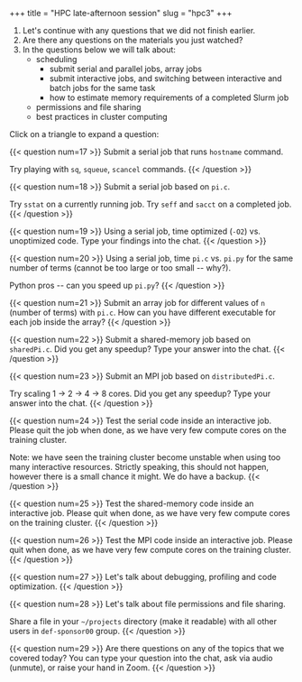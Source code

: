 +++
title = "HPC late-afternoon session"
slug = "hpc3"
+++

1. Let's continue with any questions that we did not finish earlier.
1. Are there any questions on the materials you just watched?
1. In the questions below we will talk about:
    - scheduling
      - submit serial and parallel jobs, array jobs
      - submit interactive jobs, and switching between interactive and batch jobs for the same task
      - how to estimate memory requirements of a completed Slurm job
    - permissions and file sharing
	- best practices in cluster computing

Click on a triangle to expand a question:

{{< question num=17 >}}
Submit a serial job that runs `hostname` command.

Try playing with `sq`, `squeue`, `scancel` commands.
{{< /question >}}

{{< question num=18 >}}
Submit a serial job based on `pi.c`.

Try `sstat` on a currently running job. Try `seff` and `sacct` on a completed job.
{{< /question >}}

{{< question num=19 >}}
Using a serial job, time optimized (`-O2`) vs. unoptimized code. Type your findings into the chat.
{{< /question >}}

{{< question num=20 >}}
Using a serial job, time `pi.c` vs. `pi.py` for the same number of terms (cannot be too large or too small -- why?).

Python pros -- can you speed up `pi.py`?
{{< /question >}}

{{< question num=21 >}}
Submit an array job for different values of `n` (number of terms) with `pi.c`. How can you have different executable for
each job inside the array?
{{< /question >}}

{{< question num=22 >}}
Submit a shared-memory job based on `sharedPi.c`. Did you get any speedup? Type your answer into the chat.
{{< /question >}}

{{< question num=23 >}}
Submit an MPI job based on `distributedPi.c`.

Try scaling 1 → 2 → 4 → 8 cores. Did you get any speedup? Type your answer into the chat.
{{< /question >}}

{{< question num=24 >}}
Test the serial code inside an interactive job. Please quit the job when done, as we have very few compute cores on the
training cluster.

Note: we have seen the training cluster become unstable when using too many interactive resources. Strictly speaking,
this should not happen, however there is a small chance it might. We do have a backup.
{{< /question >}}

{{< question num=25 >}}
Test the shared-memory code inside an interactive job. Please quit when done, as we have very few compute cores on the training cluster.
{{< /question >}}

{{< question num=26 >}}
Test the MPI code inside an interactive job. Please quit when done, as we have very few compute cores on the training cluster.
{{< /question >}}

{{< question num=27 >}}
Let's talk about debugging, profiling and code optimization.
{{< /question >}}




{{< question num=28 >}}
Let's talk about file permissions and file sharing.

Share a file in your `~/projects` directory (make it readable) with all other users in `def-sponsor00` group.
{{< /question >}}

{{< question num=29 >}}
Are there questions on any of the topics that we covered today? You can type your question into the chat, ask via audio
(unmute), or raise your hand in Zoom.
{{< /question >}}









<!-- here paste the answered questions from Tuesday -->


<!-- - Edit a remote file in nano or vi or emacs. -->
<!-- - Try to understand what the default GNU compiler module does: run `module show` on it, print `PATH` -->
<!--   variable, locate the GNU C compiler. -->
<!-- - Check if your favourite research software is installed on the cluster. -->
<!-- - Write a makefile from scratch. -->
<!-- - Try left+right or upper+lower split panes in tmux on the cluster. -->
